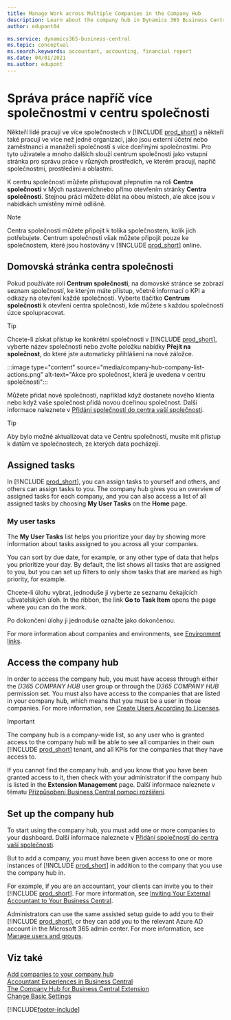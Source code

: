 ```yaml
---
title: Manage Work across Multiple Companies in the Company Hub
description: Learn about the company hub in Dynamics 365 Business Central that you use to manage your work across multiple companies.
author: edupont04

ms.service: dynamics365-business-central
ms.topic: conceptual
ms.search.keywords: accountant, accounting, financial report
ms.date: 04/01/2021
ms.author: edupont
---
```


# Správa práce napříč více společnostmi v centru společnosti

Někteří lidé pracují ve více společnostech v [!INCLUDE [prod_short](includes/prod_short.md)] a někteří také pracují ve více než jedné organizaci, jako jsou externí účetní nebo zaměstnanci a manažeři společností s více dceřinými společnostmi. Pro tyto uživatele a mnoho dalších slouží centrum společnosti jako vstupní stránka pro správu práce v různých prostředích, ve kterém pracují, napříč společnostmi, prostředími a oblastmi.

K centru společnosti můžete přistupovat přepnutím na roli **Centra společnosti** v Mých nastaveníchnebo přímo otevřením stránky **Centra společnosti**. Stejnou práci můžete dělat na obou místech, ale akce jsou v nabídkách umístěny mírně odlišně.

> [!NOTE]
> Centra společnosti můžete připojit k tolika společnostem, kolik jich potřebujete. Centrum společnosti však můžete připojit pouze ke společnostem, které jsou hostovány v [!INCLUDE [prod_short](includes/prod_short.md)] online.

## Domovská stránka centra společnosti

Pokud používáte roli **Centrum společnosti**, na domovské stránce se zobrazí seznam společností, ke kterým máte přístup, včetně informací o KPI a odkazy na otevření každé společnosti. <!--You can customize the dashboard to show the data points that you want to see by adding or removing columns. For example, you might want to see taxes that are due, how many open sales documents each company has, or the number of purchase invoices that are due next week. You can configure the view to suit your needs. If you have added many companies, you can use filters to sort your view.--> Vyberte tlačítko **Centrum společnosti** k otevření centra společnosti, kde můžete s každou společností úzce spolupracovat.

> [!TIP]
> Chcete-li získat přístup ke konkrétní společnosti v [!INCLUDE [prod_short](includes/prod_short.md)], vyberte název společnosti nebo zvolte položku nabídky **Přejít na společnost**, do které jste automaticky přihlášení na nové záložce.

:::image type="content" source="media/company-hub-company-list-actions.png" alt-text="Akce pro společnost, která je uvedena v centru společnosti":::

Můžete přidat nové společnosti, například když dostanete nového klienta nebo když vaše společnost přidá novou dceřinou společnost. Další informace naleznete v [Přidání společností do centra vaší společnosti](company-hub-add-company.md).

> [!TIP]
> Aby bylo možné aktualizovat data ve Centru společností, musíte mít přístup k datům ve společnostech, ze kterých data pocházejí.

<!--## Company details

In the **Company Hub** page, you can see more information about each company by choosing the name of the company that you want to learn more about. This opens the **Company Details** pane, where you can see additional information, such as the following:  

* Cash account balances  
* Cash flow forecast  
* Overdue purchase invoices  
* Overdue sales invoices  

> [!TIP]
> You can launch predefined Excel workbooks from the **Reports** tab in the ribbon. These Excel workbooks are designed as ready-to-print key financial statements and reports, but you can also modify them to fit your needs. For more information, see [Analyzing Financial Statements in Microsoft Excel](finance-analyze-excel.md).  

Otherwise, close the details pane and continue to the next company.  -->

## Assigned tasks

In [!INCLUDE [prod_short](includes/prod_short.md)], you can assign tasks to yourself and others, and others can assign tasks to you. The company hub gives you an overview of assigned tasks for each company, and you can also access a list of all assigned tasks by choosing **My User Tasks** on the **Home** page.

<!--In the client company, you also have cues that call out tasks assigned to you in this particular client.  -->

### My user tasks

The **My User Tasks** list helps you prioritize your day by showing more information about tasks assigned to you across all your companies.

You can sort by due date, for example, or any other type of data that helps you prioritize your day. By default, the list shows all tasks that are assigned to you, but you can set up filters to only show tasks that are marked as high priority, for example.

Chcete-li úlohu vybrat, jednoduše ji vyberte ze seznamu čekajících uživatelských úloh. In the ribbon, the link **Go to Task Item** opens the page where you can do the work.

Po dokončení úlohy ji jednoduše označte jako dokončenou.

For more information about companies and environments, see [Environment links](company-hub-add-company.md#environment-links).

## Access the company hub

In order to access the company hub, you must have access through either the *D365 COMPANY HUB* user group or through the *D365 COMPANY HUB*  permission set. You must also have access to the companies that are listed in your company hub, which means that you must be a user in those companies. For more information, see [Create Users According to Licenses](ui-how-users-permissions.md).

> [!IMPORTANT]
> The company hub is a company-wide list, so any user who is granted access to the company hub will be able to see all companies in their own [!INCLUDE [prod_short](includes/prod_short.md)] tenant, and all KPIs for the companies that they have access to.

If you cannot find the company hub, and you know that you have been granted access to it, then check with your administrator if the company hub is listed in the **Extension Management** page. Další informace naleznete v tématu [Přizpůsobení Business Central pomocí rozšíření](ui-extensions.md).

## Set up the company hub

To start using the company hub, you must add one or more companies to your dashboard. Další informace naleznete v [Přidání společností do centra vaší společnosti](company-hub-add-company.md).

But to add a company, you must have been given access to one or more instances of [!INCLUDE [prod_short](includes/prod_short.md)] in addition to the company that you use the company hub in.

For example, if you are an accountant, your clients can invite you to their [!INCLUDE [prod_short](includes/prod_short.md)]. For more information, see [Inviting Your External Accountant to Your Business Central](finance-accounting.md#inviteaccountant).

Administrators can use the same assisted setup guide to add you to their [!INCLUDE [prod_short](includes/prod_short.md)], or they can add you to the relevant Azure AD account in the Microsoft 365 admin center. For more information, see [Manage users and groups](/microsoft-365/admin/add-users/?view=o365-worldwide&preserve-view=true).

## Viz také

[Add companies to your company hub](company-hub-add-company.md)  
[Accountant Experiences in Business Central](finance-accounting.md)  
[The Company Hub for Business Central Extension](ui-extensions-company-hub.md)  
[Change Basic Settings](ui-change-basic-settings.md)


[!INCLUDE[footer-include](includes/footer-banner.md)]